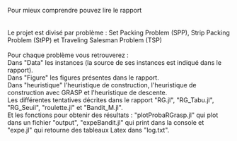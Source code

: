 Pour mieux comprendre pouvez lire le rapport<br />
<br />
<br />
Le projet est divisé par problème : Set Packing Problem (SPP), Strip Packing Problem (StPP) et Traveling Salesman Problem (TSP)<br />
<br />
Pour chaque problème vous retrouverez : <br />
Dans "Data" les instances (la source de ses instances est indiqué dans le rapport).<br />
Dans "Figure" les figures présentes dans le rapport.<br />
Dans "heuristique" l'heuristique de construction, l'heuristique de construction avec GRASP et l'heuristique de descente.<br />
Les différentes tentatives décrites dans le rapport "RG.jl", "RG_Tabu.jl", "RG_Seuil", "roulette.jl" et "Bandit_M.jl".<br />
Et les fonctions pour obtenir des résultats : "plotProbaRGrasp.jl" qui plot dans un fichier "output", "expeBandit.jl" qui print dans la console et "expe.jl" qui retourne des tableaux Latex dans "log.txt".